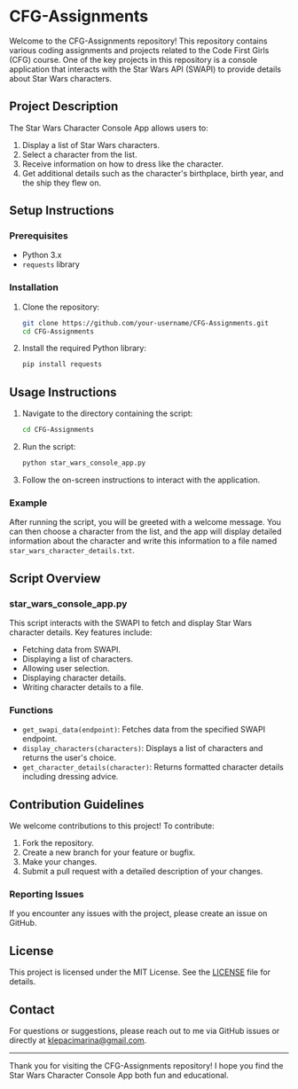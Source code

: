 # CFG-Assignments

Welcome to the CFG-Assignments repository! This repository contains various coding assignments and projects related to the Code First Girls (CFG) course. One of the key projects in this repository is a console application that interacts with the Star Wars API (SWAPI) to provide details about Star Wars characters.

## Project Description

The Star Wars Character Console App allows users to:

1. Display a list of Star Wars characters.
2. Select a character from the list.
3. Receive information on how to dress like the character.
4. Get additional details such as the character's birthplace, birth year, and the ship they flew on.

## Setup Instructions

### Prerequisites

- Python 3.x
- `requests` library

### Installation

1. Clone the repository:

    ```bash
    git clone https://github.com/your-username/CFG-Assignments.git
    cd CFG-Assignments
    ```

2. Install the required Python library:

    ```bash
    pip install requests
    ```

## Usage Instructions

1. Navigate to the directory containing the script:

    ```bash
    cd CFG-Assignments
    ```

2. Run the script:

    ```bash
    python star_wars_console_app.py
    ```

3. Follow the on-screen instructions to interact with the application.

### Example

After running the script, you will be greeted with a welcome message. You can then choose a character from the list, and the app will display detailed information about the character and write this information to a file named `star_wars_character_details.txt`.

## Script Overview

### star_wars_console_app.py

This script interacts with the SWAPI to fetch and display Star Wars character details. Key features include:

- Fetching data from SWAPI.
- Displaying a list of characters.
- Allowing user selection.
- Displaying character details.
- Writing character details to a file.

### Functions

- `get_swapi_data(endpoint)`: Fetches data from the specified SWAPI endpoint.
- `display_characters(characters)`: Displays a list of characters and returns the user's choice.
- `get_character_details(character)`: Returns formatted character details including dressing advice.

## Contribution Guidelines

We welcome contributions to this project! To contribute:

1. Fork the repository.
2. Create a new branch for your feature or bugfix.
3. Make your changes.
4. Submit a pull request with a detailed description of your changes.

### Reporting Issues

If you encounter any issues with the project, please create an issue on GitHub.

## License

This project is licensed under the MIT License. See the [LICENSE](LICENSE) file for details.

## Contact

For questions or suggestions, please reach out to me via GitHub issues or directly at [klepacimarina@gmail.com](mailto:klepacimarina@gmail.com).

---

Thank you for visiting the CFG-Assignments repository! I hope you find the Star Wars Character Console App both fun and educational.
